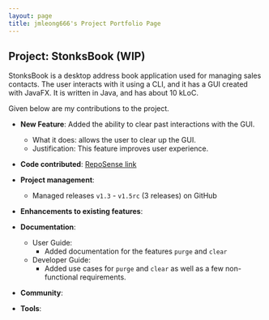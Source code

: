 ```yaml
---
layout: page
title: jmleong666's Project Portfolio Page
---
```


## Project: StonksBook (WIP)

StonksBook is a desktop address book application used for managing sales contacts. The user interacts with it using a CLI, and it has a GUI created with JavaFX. It is written in Java, and has about 10 kLoC.

Given below are my contributions to the project.

* **New Feature**: Added the ability to clear past interactions with the GUI.
  * What it does: allows the user to clear up the GUI.
  * Justification: This feature improves user experience.  

* **Code contributed**: [RepoSense link]()

* **Project management**:
  * Managed releases `v1.3` - `v1.5rc` (3 releases) on GitHub

* **Enhancements to existing features**:

* **Documentation**:
  * User Guide:
    * Added documentation for the features `purge` and `clear`
  * Developer Guide:
    * Added use cases for `purge` and `clear` as well as a few non-functional requirements.

* **Community**:

* **Tools**: